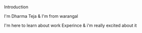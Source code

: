 Introduction

I'm Dharma Teja & I'm from warangal

I'm here to learn about work Experince & i'm really excited about it

